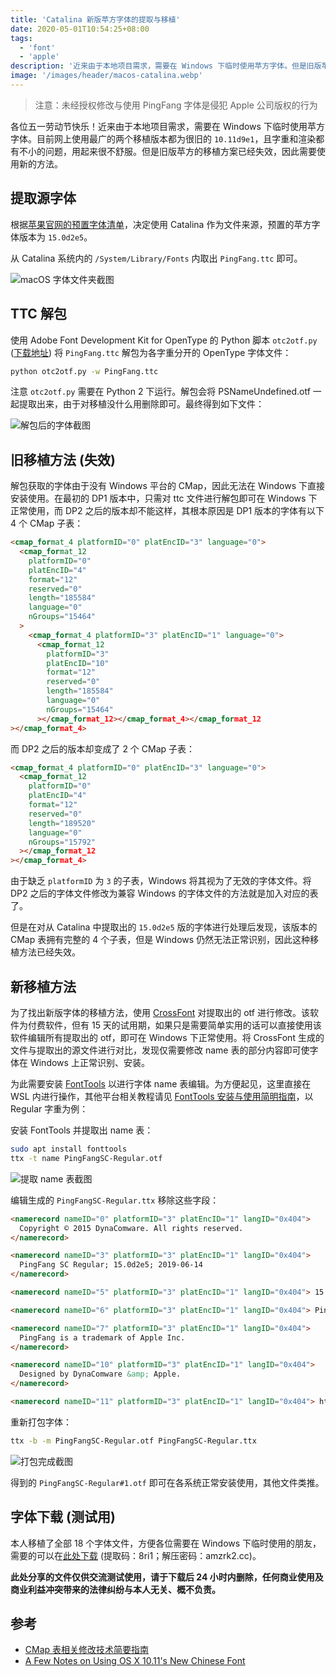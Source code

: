 ```yaml
---
title: 'Catalina 新版苹方字体的提取与移植'
date: 2020-05-01T10:54:25+08:00
tags:
  - 'font'
  - 'apple'
description: '近来由于本地项目需求，需要在 Windows 下临时使用苹方字体。但是旧版苹方的移植方案已经失效，因此需要使用新的方法。'
image: '/images/header/macos-catalina.webp'
---
```


> 注意：未经授权修改与使用 PingFang 字体是侵犯 Apple 公司版权的行为

各位五一劳动节快乐！近来由于本地项目需求，需要在 Windows 下临时使用苹方字体。目前网上使用最广的两个移植版本都为很旧的 `10.11d9e1`，且字重和渲染都有不小的问题，用起来很不舒服。但是旧版苹方的移植方案已经失效，因此需要使用新的方法。

<!--more-->

## 提取源字体

根据[苹果官网的预置字体清单](https://support.apple.com/zh-cn/HT210192)，决定使用 Catalina 作为文件来源，预置的苹方字体版本为 `15.0d2e5`。

从 Catalina 系统内的 `/System/Library/Fonts` 内取出 `PingFang.ttc` 即可。

![macOS 字体文件夹截图](/images/post/2020/extract-sf-pingfang/20200425135558.webp)

## TTC 解包

使用 Adobe Font Development Kit for OpenType 的 Python 脚本 `otc2otf.py` ([下载地址](https://blogs.adobe.com/CCJKType/files/2014/01/otc2otf.py)) 将 `PingFang.ttc` 解包为各字重分开的 OpenType 字体文件：

```bash
python otc2otf.py -w PingFang.ttc
```

注意 `otc2otf.py` 需要在 Python 2 下运行。解包会将 PSNameUndefined.otf 一起提取出来，由于对移植没什么用删除即可。最终得到如下文件：

![解包后的字体截图](/images/post/2020/extract-sf-pingfang/20200425140859.webp)

## 旧移植方法 (失效)

解包获取的字体由于没有 Windows 平台的 CMap，因此无法在 Windows 下直接安装使用。在最初的 DP1 版本中，只需对 ttc 文件进行解包即可在 Win­dows 下正常使用，而 DP2 之后的版本却不能这样，其根本原因是 DP1 版本的字体有以下 4 个 CMap 子表：

```html
<cmap_for­mat_4 plat­formID="0" pla­tEn­cID="3" lan­guage="0">
  <cmap_for­mat_12
    plat­formID="0"
    pla­tEn­cID="4"
    for­mat="12"
    re­served="0"
    length="185584"
    lan­guage="0"
    nGroups="15464"
  >
    <cmap_for­mat_4 plat­formID="3" pla­tEn­cID="1" lan­guage="0">
      <cmap_for­mat_12
        plat­formID="3"
        pla­tEn­cID="10"
        for­mat="12"
        re­served="0"
        length="185584"
        lan­guage="0"
        nGroups="15464"
      ></cmap_for­mat_12></cmap_for­mat_4></cmap_for­mat_12
></cmap_for­mat_4>
```

而 DP2 之后的版本却变成了 2 个 CMap 子表：

```html
<cmap_for­mat_4 plat­formID="0" pla­tEn­cID="3" lan­guage="0">
  <cmap_for­mat_12
    plat­formID="0"
    pla­tEn­cID="4"
    for­mat="12"
    re­served="0"
    length="189520"
    lan­guage="0"
    nGroups="15792"
  ></cmap_for­mat_12
></cmap_for­mat_4>
```

由于缺乏 `plat­formID` 为 `3` 的子表，Win­dows 将其视为了无效的字体文件。将 DP2 之后的字体文件修改为兼容 Win­dows 的字体文件的方法就是加入对应的表了。

但是在对从 Catalina 中提取出的 `15.0d2e5` 版的字体进行处理后发现，该版本的 CMap 表拥有完整的 4 个子表，但是 Windows 仍然无法正常识别，因此这种移植方法已经失效。

## 新移植方法

为了找出新版字体的移植方法，使用 [CrossFont](https://www.acutesystems.com/scrcf.htm) 对提取出的 otf 进行修改。该软件为付费软件，但有 15 天的试用期，如果只是需要简单实用的话可以直接使用该软件编辑所有提取出的 otf，即可在 Windows 下正常使用。将 CrossFont 生成的文件与提取出的源文件进行对比，发现仅需要修改 name 表的部分内容即可使字体在 Windows 上正常识别、安装。

为此需要安装 [Font­Tools](https://github.com/fonttools/fonttools/releases) 以进行字体 name 表编辑。为方便起见，这里直接在 WSL 内进行操作，其他平台相关教程请见 [Font­Tools 安装与使用简明指南](https://darknode.in/font/font-tools-guide/)，以 Reg­u­lar 字重为例：

安装 Font­Tools 并提取出 name 表：

```bash
sudo apt install fonttools
ttx -t name PingFangSC-Regular.otf
```

![提取 name 表截图](/images/post/2020/extract-sf-pingfang/20200425145049.webp)

编辑生成的 `PingFangSC-Regular.ttx` 移除这些字段：

```html
<namerecord nameID="0" platformID="3" platEncID="1" langID="0x404">
  Copyright © 2015 DynaComware. All rights reserved.
</namerecord>

<namerecord nameID="3" platformID="3" platEncID="1" langID="0x404">
  PingFang SC Regular; 15.0d2e5; 2019-06-14
</namerecord>

<namerecord nameID="5" platformID="3" platEncID="1" langID="0x404"> 15.0d2e5 </namerecord>

<namerecord nameID="6" platformID="3" platEncID="1" langID="0x404"> PingFangSC-Regular </namerecord>

<namerecord nameID="7" platformID="3" platEncID="1" langID="0x404">
  PingFang is a trademark of Apple Inc.
</namerecord>

<namerecord nameID="10" platformID="3" platEncID="1" langID="0x404">
  Designed by DynaComware &amp; Apple.
</namerecord>

<namerecord nameID="11" platformID="3" platEncID="1" langID="0x404"> http://dynacw.com </namerecord>
```

重新打包字体：

```bash
ttx -b -m PingFangSC-Regular.otf PingFangSC-Regular.ttx
```

![打包完成截图](/images/post/2020/extract-sf-pingfang/20200425151150.webp)

得到的 `PingFangSC-Regular#1.otf` 即可在各系统正常安装使用，其他文件类推。

## 字体下载 (测试用)

本人移植了全部 18 个字体文件，方便各位需要在 Windows 下临时使用的朋友，需要的可以在[此处下载](https://pan.baidu.com/s/1IZpVAkyJkU-mkRD2oEOPYg) (提取码：8ri1；解压密码：amzrk2.cc)。

**此处分享的文件仅供交流测试使用，请于下载后 24 小时内删除，任何商业使用及商业利益冲突带来的法律纠纷与本人无关、概不负责。**

## 参考

- [CMap 表相关修改技术简要指南](https://darknode.in/font/cmap-modify-tutorial/)
- [A Few Notes on Using OS X 10.11's New Chinese Font](https://gist.github.com/bitinn/42c95ed95aa3dcf155e2)

